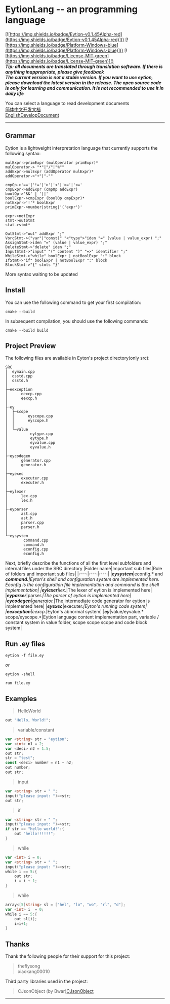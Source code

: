 # EytionLang -- an programming language
[![https://img.shields.io/badge/Eytion-v0.1.45Alpha-red](https://img.shields.io/badge/Eytion-v0.1.45Alpha-red)]()
[![https://img.shields.io/badge/Platform-Windows-blue](https://img.shields.io/badge/Platform-Windows-blue)]()
[![https://img.shields.io/badge/License-MIT-green](https://img.shields.io/badge/License-MIT-green)]()  
***Tip: all documents are translated through translation software. If there is anything inappropriate, please give feedback***  
***The current version is not a stable version. If you want to use eytion, please download the latest version in the release. The open source code is only for learning and communication. It is not recommended to use it in daily life***  

You can select a language to read development documents  
[简体中文开发文档](doc/zh-cn.md)  
[EnglishDevelopDocument](doc/en-us.md)  
  
---

## Grammar  
Eytion is a lightweight interpretation language that currently supports the following syntax:  
```
mulExpr->primExpr (mulOperator primExpr)*
mulOperator-> "*"|"/"|"%""
addExpr->mulExpr (addOperator mulExpr)*
addOperator->"+"|"-""

cmpOp->'=='|'!='|'>'|'<'|'>='|'<='
cmpExpr->addExpr (cmpOp addExpr)
boolOp->'&&' | '||'
boolExpr->cmpExpr (boolOp cmpExpr)*
notExpr->'!'* boolExpr
primExpr->number|string|'('expr')'

expr->notExpr
stmt->outStmt
stat->stmt*

OutStmt->"out" addExpr ";"
VorcStmt->("var"|"const)" "<"type">"iden "=" (value | value_expr) ";"
AssignStmt->iden "=" (value | value_expr) ";"
DeleteStmt->"delete" iden ";"
InputStmt->"input" "(" content ")" "=>" identifier ";"
WhileStmt->"while" boolExpr | notBoolExpr ":" block
IfStmt->"if" boolExpr | notBoolExpr ":" block
BlockStmt->"{" stmts "}"
```
More syntax waiting to be updated  
## Install  
  
You can use the following command to get your first compilation:  
```
cmake --build
```  
In subsequent compilation, you should use the following commands:  
```
cmake --build build
```  
## Project Preview  
  
The following files are available in Eyton's project directory(only src):  
```
SRC
│  eymain.cpp
│  osstd.cpp
│  osstd.h
│
├─eexception
│      eexcp.cpp
│      eexcp.h
│
├─ey
│  ├─scope
│  │      eyscope.cpp
│  │      eyscope.h
│  │
│  └─value
│          eytype.cpp
│          eytype.h
│          eyvalue.cpp
│          eyvalue.h
│
├─eycodegen
│      generator.cpp
│      generator.h
│
├─eyexec
│      executer.cpp
│      executer.h
│
├─eylexer
│      lex.cpp
│      lex.h
│
├─eyparser
│      ast.cpp
│      ast.h
│      parser.cpp
│      parser.h
│
└─eysystem
        command.cpp
        command.h
        econfig.cpp
        econfig.h
```  
Next, briefly describe the functions of all the first level subfolders and internal files under the SRC directory
|Folder name|Important sub files|Role of folders and important sub files|
|:---:|:---:|:---:|
|***eysystem***|econfig.* and ***command.****|Eyton's shell and configuration system are implemented here. Econfig is the configuration file implementation and command is the shell implementation|
|***eylexer***|lex.*|The lexer of eytion is implemented here|
|***eyparser***|parser.*|The parser of eytion is implemented here|
|***eycodegen***|generator.*|The intermediate code generator for eytion is implemented here|
|***eyexec***|executer.*|Eyton's running code system|
|***eexception***|eexcp.*|Eyton's abnormal system|
|***ey***|value/eyvalue.* scope/eyscope.*|Eytion language content implementation part, variable / constant system in value folder, scope scope scope and code block system|

## Run .ey files  
```
eytion -f file.ey
```  
*or*  
```
eytion -shell
```  
```
run file.ey
```
## Examples    
> HelloWorld
```go
out "Hello, World!";
```  
  
> variable/constant  
```go
var <string> str = "eytion";
var <int> n1 = 2;
var <deci> n2 = 1.5;
out str;
str = "test";
const <deci> number = n1 + n2;
out number;
out str;
```  
  
> input  
```go
var <string> str = " ";
input("please input: ")=>str;
out str;
```

> if  
```go
var <string> str = " ";
input("please input: ")=>str;
if str == "hello world!":{
    out "hello!!!!!!";
}
```

> while
```go
var <int> i = 0;
var <string> str = " ";
input("please input: ")=>str;
while i == 5:{
    out str;
    i = i + 1;
}
```

> while
```go
array<[5]string> sl = ["hel", "lo", "wo", "rl", "d"];
var <int> i  = 0;
while i == 5:{
    out sl[i];
    i=i+1;
}
```
## Thanks
Thank the following people for their support for this project:  
> theflysong  
> xiaokang00010
  
Third party libraries used in the project:  
> CJsonObject (by Bwar)[CJsonObject](https://github.com/Bwar/CJsonObject)

---